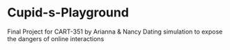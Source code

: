 # Cupid-s-Playground
Final Project for CART-351 by Arianna & Nancy
Dating simulation to expose the dangers of online interactions
